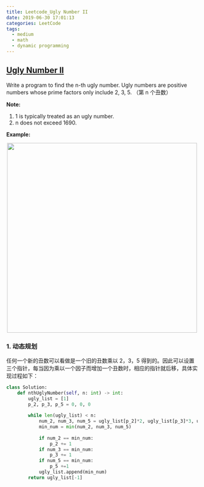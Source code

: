 ```yaml
---
title: Leetcode_Ugly Number II
date: 2019-06-30 17:01:13
categories: LeetCode
tags: 
  - medium
  - math
  - dynamic programming
---
```


## [Ugly Number II](https://leetcode.com/problems/ugly-number-ii/)

Write a program to find the n-th ugly number. Ugly numbers are positive numbers whose prime factors only include 2, 3, 5. 
（第 n 个丑数）


<!--more-->

**Note:**
1. 1 is typically treated as an ugly number.
2. n does not exceed 1690.

**Example:** 

<div align=center>
	<img src="/images/leetcode_264.png" width = "500" align=center/>
</div>


### 1. 动态规划

任何一个新的丑数可以看做是一个旧的丑数乘以 2，3，5 得到的。因此可以设置三个指针，每当因为乘以一个因子而增加一个丑数时，相应的指针就后移，具体实现过程如下：

```python
class Solution:
    def nthUglyNumber(self, n: int) -> int:
        ugly_list = [1]
        p_2, p_3, p_5 = 0, 0, 0
        
        while len(ugly_list) < n:
            num_2, num_3, num_5 = ugly_list[p_2]*2, ugly_list[p_3]*3, ugly_list[p_5]*5
            min_num = min(num_2, num_3, num_5)
            
            if num_2 == min_num:
                p_2 += 1
            if num_3 == min_num:
                p_3 += 1
            if num_5 == min_num:
                p_5 +=1
            ugly_list.append(min_num)
        return ugly_list[-1]
```